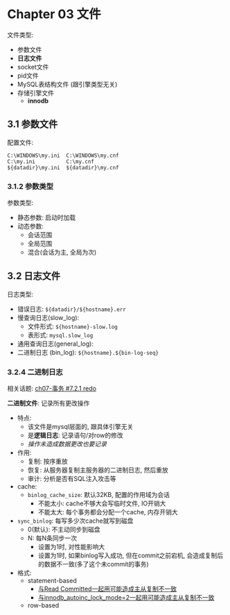 # Chapter 03 文件

文件类型:
- 参数文件
- **日志文件**
- socket文件
- pid文件
- MySQL表结构文件 (跟引擎类型无关)
- 存储引擎文件
    - **innodb**

## 3.1 参数文件

配置文件: 
```
C:\WINDOWS\my.ini  C:\WINDOWS\my.cnf
C:\my.ini          C:\my.cnf
${datadir}\my.ini  ${datadir}\my.cnf
```

### 3.1.2 参数类型
参数类型:
- 静态参数: 启动时加载
- 动态参数: 
    - 会话范围
    - 全局范围
    - 混合(会话为主, 全局为次)

## 3.2 日志文件

日志类型: 
- 错误日志: ``${datadir}/${hostname}.err``
- 慢查询日志(slow_log): 
    - 文件形式: ``${hostname}-slow.log``
    - 表形式: ``mysql.slow_log``
- 通用查询日志(general_log): 
- 二进制日志 (bin_log): ``${hostname}.${bin-log-seq}``

### 3.2.4 二进制日志

相关话题: [ch07-事务 #7.2.1 redo](./ch07-事务.md#721-redo)

**二进制文件**: 记录所有更改操作
- 特点:  
    - 该文件是mysql层面的, 跟具体引擎无关
    - 是**逻辑日志**: 记录语句/对row的修改
    - *操作未造成数据更改也要记录*
- 作用:
    - 复制: 按序重放
    - 恢复: 从服务器复制主服务器的二进制日志, 然后重放
    - 审计: 分析是否有SQL注入攻击等
- cache:
    - ``binlog_cache_size``: 默认32KB, 配置的作用域为会话
        - 不能太小: cache不够大会写临时文件, IO开销大
        - 不能太大: 每个事务都会分配一个cache, 内存开销大
- ``sync_binlog``: 每写多少次cache就写到磁盘 
    - 0(默认): 不主动同步到磁盘
    - N: 每N条同步一次
        - 设置为1时, 对性能影响大
        - 设置为1时, 如果binlog写入成功, 但在commit之前宕机, 会造成复制后的数据不一致(多了这个未commit的事务)
- 格式:
    - statement-based
        - [与Read Committed一起用可能造成主从复制不一致](http://boxcounter.com/posts/2017-09-15-read-commited-statement-based-replication/)
        - [与innodb_autoinc_lock_mode=2一起用可能造成主从复制不一致](ch06-锁.md#634自增长与锁)
    - row-based